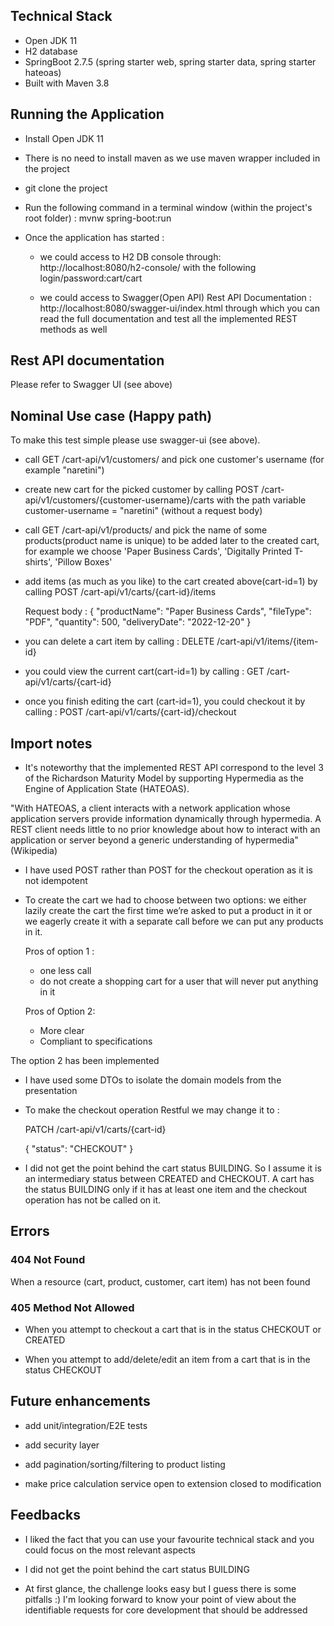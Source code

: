 ## Technical Stack

* Open JDK 11
* H2 database
* SpringBoot 2.7.5 (spring starter web, spring starter data, spring starter hateoas)
* Built with Maven 3.8 

## Running the Application

- Install Open JDK 11

- There is no need to install maven as we use maven wrapper included in the project

- git clone the project

- Run the following command in a terminal window (within the project's root folder) : mvnw spring-boot:run 

- Once the application has started :

  - we could access to H2 DB console through: http://localhost:8080/h2-console/ 
   with the following login/password:cart/cart

  - we could access to Swagger(Open API) Rest API Documentation : http://localhost:8080/swagger-ui/index.html
   through which you can read the full documentation and test all the implemented REST methods as well

## Rest API documentation
Please refer to Swagger UI (see above)	

## Nominal Use case (Happy path)

To make this test simple please use swagger-ui (see above).

- call GET /cart-api/v1/customers/ and pick one customer's username (for example "naretini")

- create new cart for the picked customer by calling POST /cart-api/v1/customers/{customer-username}/carts 
with the path variable customer-username = "naretini" (without a request body)

- call GET /cart-api/v1/products/ and pick the name of some products(product name is unique)
to be added later to the created cart, for example we choose 'Paper Business Cards', 'Digitally Printed T-shirts', 'Pillow Boxes'

- add items (as much as you like) to the cart created above(cart-id=1) 
by calling POST /cart-api/v1/carts/{cart-id}/items

	Request body :
	{
	  "productName": "Paper Business Cards",
	  "fileType": "PDF",
	  "quantity": 500,
	  "deliveryDate": "2022-12-20"
	}

- you can delete a cart item by calling : DELETE /cart-api/v1/items/{item-id}

- you could view the current cart(cart-id=1)  by calling : GET /cart-api/v1/carts/{cart-id}

- once you finish editing the cart (cart-id=1), you could checkout it by calling :
 POST /cart-api/v1/carts/{cart-id}/checkout

## Import notes
- It's noteworthy that the implemented REST API correspond to the level 3 of the Richardson Maturity Model
  by supporting Hypermedia as the Engine of Application State (HATEOAS).
 
 "With HATEOAS, a client interacts with a network application whose application servers provide information dynamically through hypermedia. A REST client needs little   to no prior knowledge about how to interact with an application or server beyond a generic understanding of hypermedia"(Wikipedia)

- I have used POST rather than POST for the checkout operation as it is not idempotent

- To create the cart we had to choose between two options: we either lazily create the cart the first time we’re asked to put a product in it or we eagerly create it     with a separate call before we can put any products in it.

	Pros of option 1 :
	 - one less call
	 - do not create a shopping cart for a user that will never put anything in it

	Pros of Option 2:
	 - More clear
	 - Compliant to specifications
 
 The option 2 has been implemented
 

- I have used some DTOs to isolate the domain models from the presentation

- To make the checkout operation Restful we may change it to :

	PATCH /cart-api/v1/carts/{cart-id}
	
	{
	  "status": "CHECKOUT"
	}

- I did not get the point behind the cart status BUILDING. 
  So I assume it is an intermediary status between CREATED and CHECKOUT.
  A cart has the status BUILDING only if it has at least one item and the checkout operation has not be called on it.

## Errors

### 404 Not Found
When a resource (cart, product, customer, cart item) has not been found

### 405 Method Not Allowed
- When you attempt to checkout a cart that is in the status CHECKOUT or CREATED

- When you attempt to add/delete/edit an item from a cart that is in the status CHECKOUT

## Future enhancements

- add unit/integration/E2E tests

- add security layer

- add pagination/sorting/filtering to product listing

- make price calculation service open to extension closed to modification

## Feedbacks

- I liked the fact that you can use your favourite technical stack and you could focus on the most relevant aspects

- I did not get the point behind the cart status BUILDING

- At first glance, the challenge looks easy but I guess there is some pitfalls :)
  I'm looking forward to know your point of view about the identifiable requests for core development that should be addressed


